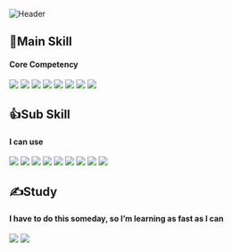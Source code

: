 ![Header](https://capsule-render.vercel.app/api?type=transparent&fontColor=703ee5&text=I%20am%20Young&height=150&fontSize=60&desc=Happy%20developer&descAlignY=75&descAlign=55)

## 💪Main Skill
#### Core Competency
<div>
  <img src="https://img.shields.io/badge/Java-437291?style=flat&logo=OpenJDK&logoColor=white">
  <img src="https://img.shields.io/badge/Spring%20Framework-6DB33F?style=flat&logo=spring&logoColor=white">
  <img src="https://img.shields.io/badge/Spring%20Boot-6DB33F?style=flat&logo=springboot&logoColor=white">
  <img src="https://img.shields.io/badge/Maven-C71A36?style=flat&logo=apachemaven&logoColor=white">
  <img src="https://img.shields.io/badge/JavaScript-F7DF1E?style=flat&logo=javascript&logoColor=white">
  <img src="https://img.shields.io/badge/JQuery-0769AD?style=flat&logo=jquery&logoColor=white">
  <img src="https://img.shields.io/badge/HTML-34F26?style=flat&logo=html5&logoColor=white">
  <img src="https://img.shields.io/badge/Bootstrap-7952B3?style=flat&logo=bootstrap&logoColor=white">
</div>

## 👍Sub Skill
#### I can use
<div>
  <img src="https://img.shields.io/badge/CSS-1572B6?style=flat&logo=css3&logoColor=white">
  <img src="https://img.shields.io/badge/AWS-232F3E?style=flat&logo=amazonaws&logoColor=white">
  <img src="https://img.shields.io/badge/Oracle-F80000?style=flat&logo=oracle&logoColor=white">
  <img src="https://img.shields.io/badge/MySQL-4479A1?style=flat&logo=mysql&logoColor=white">
  <img src="https://img.shields.io/badge/Gradle-02303A?style=flat&logo=gradle&logoColor=white">
  <img src="https://img.shields.io/badge/Git-F05032?style=flat&logo=git&logoColor=white">
  <img src="https://img.shields.io/badge/SVN-809CC9?style=flat&logo=subversion&logoColor=white">
  <img src="https://img.shields.io/badge/Linux-FCC624?style=flat&logo=linux&logoColor=white">
  <img src="https://img.shields.io/badge/Docker-2496ED?style=flat&logo=docker&logoColor=white">
</div>

## ✍Study
#### I have to do this someday, so I’m learning as fast as I can
<div>
  <img src="https://img.shields.io/badge/Kotlin-7F52FF?style=flat&logo=kotlin&logoColor=white">
  <img src="https://img.shields.io/badge/PostgreSQL-4169E1?style=flat&logo=postgresql&logoColor=white">
</div>

